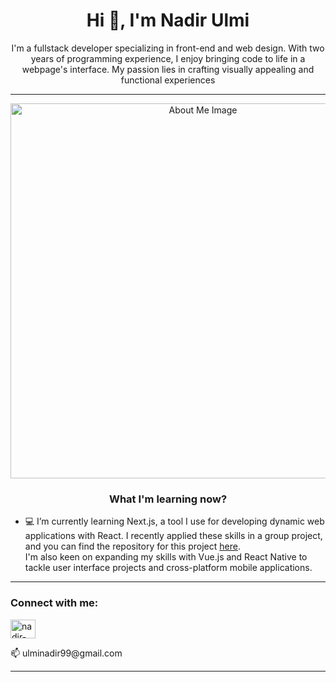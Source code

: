 <h1 align="center">Hi 👋, I'm Nadir Ulmi</h1>
<p align="center">I'm a fullstack developer specializing in front-end and web design. With two years of programming experience, I enjoy bringing code to life in a webpage's interface. My passion lies in crafting visually appealing and functional experiences</p>
<hr>

<p align="center">
    <img src="https://ray.so/#code=PHA-IEknbSBhIGZ1bGxzdGFjayBkZXZlbG9wZXIgc3BlY2lhbGl6aW5nIGluIGZyb250LWVuZCBhbmQgd2ViIGRlc2lnbi4gV2l0aCB0d28geWVhcnMgb2YgcHJvZ3JhbW1pbmcgZXhwZXJpZW5jZSwgSSBlbmpveSBicmluZ2luZyBjb2RlIHRvIGxpZmUgaW4gYSB3ZWJwYWdlJ3MgaW50ZXJmYWNlLiBNeSBwYXNzaW9uIGxpZXMgaW4gY3JhZnRpbmcgdmlzdWFsbHkgYXBwZWFsaW5nIGFuZCBmdW5jdGlvbmFsIGV4cGVyaWVuY2VzIDwvcD4&darkMode=true&background=true&theme=breeze&language=clojure&title=About_me&padding=64" alt="About Me Image" width="600"/>
</p>

<h3 align="center">What I'm learning now?</h3>

- 💻 I’m currently learning Next.js, a tool I use for developing dynamic web applications with React. I recently applied these skills in a group project, and you can find the repository for this project [here](https://github.com/SebaGatti91/PF-GreenWave-Front).<br>
I'm also keen on expanding my skills with Vue.js and React Native to tackle user interface projects and cross-platform mobile applications.

<hr>

<h3 align="left">Connect with me:</h3>
<p align="left">
    <a href="https://linkedin.com/in/nadir-yamila-ulmi-38b017227" target="blank">
        <img align="center" src="https://raw.githubusercontent.com/rahuldkjain/github-profile-readme-generator/master/src/images/icons/Social/linked-in-alt.svg" alt="nadir-yamila-ulmi-38b017227" height="30" width="40" />
    </a>
</p>
<p>📫 ulminadir99@gmail.com </p>

<hr>


